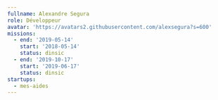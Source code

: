 ```yaml
---
fullname: Alexandre Segura
role: Développeur
avatar: 'https://avatars2.githubusercontent.com/alexsegura?s=600'
missions:
  - end: '2019-05-14'
    start: '2018-05-14'
    status: dinsic
  - end: '2019-10-17'
    start: '2019-06-17'
    status: dinsic
startups:
  - mes-aides
---
```


